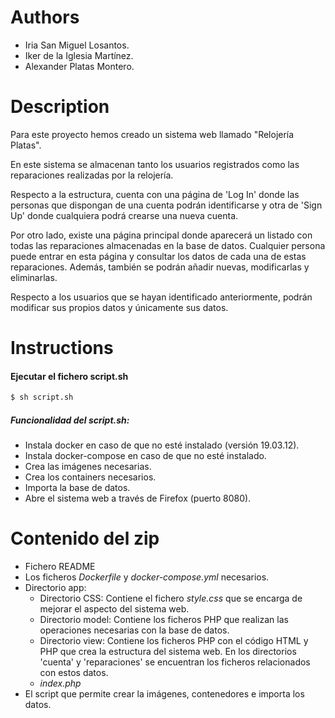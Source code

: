 # Authors

- Iria San Miguel Losantos.
- Iker de la Iglesia Martínez.
- Alexander Platas Montero.

# Description

Para este proyecto hemos creado un sistema web llamado "Relojería Platas".

En este sistema se almacenan tanto los usuarios registrados como las reparaciones realizadas por la relojería.

Respecto a la estructura, cuenta con una página de 'Log In' donde las personas que dispongan de una cuenta podrán identificarse y otra de 'Sign Up' donde cualquiera podrá crearse una nueva cuenta.

Por otro lado, existe una página principal donde aparecerá un listado con todas las reparaciones almacenadas en la base de datos. Cualquier persona puede entrar en esta página y consultar los datos de cada una de estas reparaciones. Además, también se podrán añadir nuevas, modificarlas y eliminarlas.

Respecto a los usuarios que se hayan identificado anteriormente, podrán modificar sus propios datos y únicamente sus datos.

# Instructions

#### Ejecutar el fichero script.sh
```bash
$ sh script.sh
```
##### Funcionalidad del script.sh:
  
  - Instala docker en caso de que no esté instalado (versión 19.03.12).
  - Instala docker-compose en caso de que no esté instalado.
  - Crea las imágenes necesarias.
  - Crea los containers necesarios.
  - Importa la base de datos.
  - Abre el sistema web a través de Firefox (puerto 8080).

# Contenido del zip

  - Fichero README
  - Los ficheros *Dockerfile* y *docker-compose.yml* necesarios.
  - Directorio app:
     - Directorio CSS:
        Contiene el fichero *style.css* que se encarga de mejorar el aspecto del sistema web.
     - Directorio model:
        Contiene los ficheros PHP que realizan las operaciones necesarias con la base de datos.
     - Directorio view:
        Contiene los ficheros PHP con el código HTML y PHP que crea la estructura del sistema web.
        En los directorios 'cuenta' y 'reparaciones' se encuentran los ficheros relacionados con estos datos.
     - *index.php*
  - El script que permite crear la imágenes, contenedores e importa los datos.
